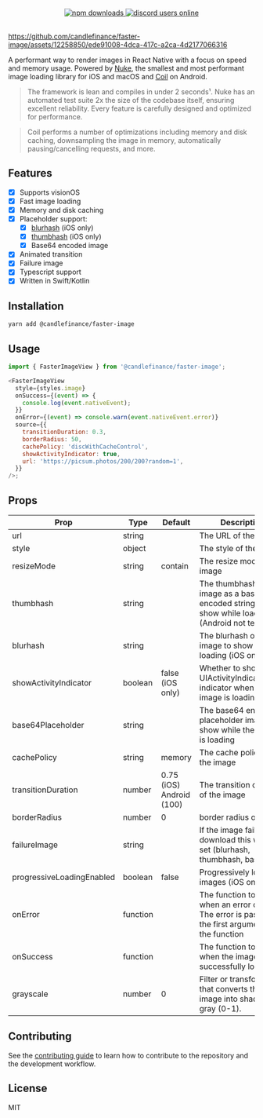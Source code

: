 <br/>
<div align="center">
 <a href="https://www.npmjs.com/package/@candlefinance%2Ffaster-image">
  <img src="https://img.shields.io/npm/dm/@candlefinance%2Ffaster-image" alt="npm downloads" />
</a>
  <a alt="discord users online" href="https://discord.gg/qnAgjxhg6n" 
  target="_blank"
  rel="noopener noreferrer">
    <img alt="discord users online" src="https://img.shields.io/discord/986610142768406548?label=Discord&logo=discord&logoColor=white&cacheSeconds=3600"/>
</div>

<br/>

https://github.com/candlefinance/faster-image/assets/12258850/ede91008-4dca-417c-a2ca-4d2177066316


A performant way to render images in React Native with a focus on speed and memory usage. Powered by [Nuke](https://github.com/kean/nuke), the smallest and most performant image loading library for iOS and macOS and [Coil](https://github.com/coil-kt/coil) on Android.

> The framework is lean and compiles in under 2 seconds¹. Nuke has an automated test suite 2x the size of the codebase itself, ensuring excellent reliability. Every feature is carefully designed and optimized for performance.

> Coil performs a number of optimizations including memory and disk caching, downsampling the image in memory, automatically pausing/cancelling requests, and more.

## Features

- [x] Supports visionOS
- [x] Fast image loading
- [x] Memory and disk caching
- [x] Placeholder support:
  - [x] [blurhash](https://github.com/woltapp/blurhash) (iOS only)
  - [x] [thumbhash](https://github.com/evanw/thumbhash) (iOS only)
  - [x] Base64 encoded image
- [x] Animated transition
- [x] Failure image
- [x] Typescript support
- [x] Written in Swift/Kotlin

## Installation

```sh
yarn add @candlefinance/faster-image
```

## Usage

```js
import { FasterImageView } from '@candlefinance/faster-image';

<FasterImageView
  style={styles.image}
  onSuccess={(event) => {
    console.log(event.nativeEvent);
  }}
  onError={(event) => console.warn(event.nativeEvent.error)}
  source={{
    transitionDuration: 0.3,
    borderRadius: 50,
    cachePolicy: 'discWithCacheControl',
    showActivityIndicator: true,
    url: 'https://picsum.photos/200/200?random=1',
  }}
/>;
```

## Props

| Prop                      | Type     | Default                  | Description                                                                                          |
| ------------------------- | -------- | ------------------------ | ---------------------------------------------------------------------------------------------------- |
| url                       | string   |                          | The URL of the image                                                                                 |
| style                     | object   |                          | The style of the image                                                                               |
| resizeMode                | string   | contain                  | The resize mode of the image                                                                         |
| thumbhash                 | string   |                          | The thumbhash of the image as a base64 encoded string to show while loading (Android not tested)     |
| blurhash                  | string   |                          | The blurhash of the image to show while loading (iOS only)                                           |
| showActivityIndicator     | boolean  | false (iOS only)         | Whether to show the UIActivityIndicatorView indicator when the image is loading                      |
| base64Placeholder         | string   |                          | The base64 encoded placeholder image to show while the image is loading                              |
| cachePolicy               | string   | memory                   | The cache policy of the image                                                                        |
| transitionDuration        | number   | 0.75 (iOS) Android (100) | The transition duration of the image                                                                 |
| borderRadius              | number   | 0                        | border radius of image                                                                               |
| failureImage              | string   |                          | If the image fails to download this will be set (blurhash, thumbhash, base64)                        |
| progressiveLoadingEnabled | boolean  | false                    | Progressively load images (iOS only)                                                                 |
| onError                   | function |                          | The function to call when an error occurs. The error is passed as the first argument of the function |
| onSuccess                 | function |                          | The function to call when the image is successfully loaded                                           |
| grayscale                 | number |     0                     | Filter or transformation that converts the image into shades of gray (0-1).                                         |

## Contributing

See the [contributing guide](CONTRIBUTING.md) to learn how to contribute to the repository and the development workflow.

## License

MIT
